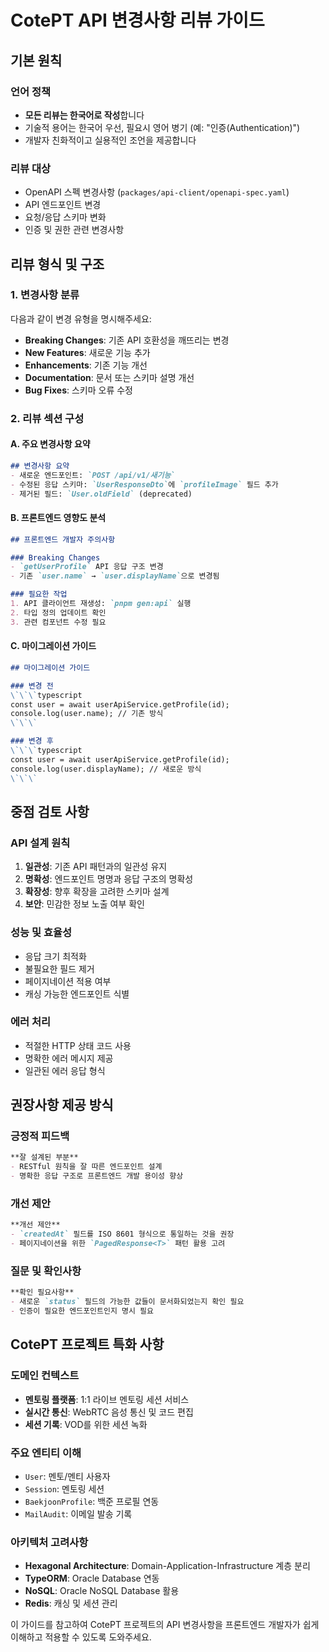# CotePT API 변경사항 리뷰 가이드

## 기본 원칙

### 언어 정책
- **모든 리뷰는 한국어로 작성**합니다
- 기술적 용어는 한국어 우선, 필요시 영어 병기 (예: "인증(Authentication)")
- 개발자 친화적이고 실용적인 조언을 제공합니다

### 리뷰 대상
- OpenAPI 스펙 변경사항 (`packages/api-client/openapi-spec.yaml`)
- API 엔드포인트 변경
- 요청/응답 스키마 변화
- 인증 및 권한 관련 변경사항

## 리뷰 형식 및 구조

### 1. 변경사항 분류
다음과 같이 변경 유형을 명시해주세요:

- **Breaking Changes**: 기존 API 호환성을 깨뜨리는 변경
- **New Features**: 새로운 기능 추가
- **Enhancements**: 기존 기능 개선
- **Documentation**: 문서 또는 스키마 설명 개선
- **Bug Fixes**: 스키마 오류 수정

### 2. 리뷰 섹션 구성

#### A. 주요 변경사항 요약
```markdown
## 변경사항 요약
- 새로운 엔드포인트: `POST /api/v1/새기능`
- 수정된 응답 스키마: `UserResponseDto`에 `profileImage` 필드 추가
- 제거된 필드: `User.oldField` (deprecated)
```

#### B. 프론트엔드 영향도 분석
```markdown
## 프론트엔드 개발자 주의사항

### Breaking Changes
- `getUserProfile` API 응답 구조 변경
- 기존 `user.name` → `user.displayName`으로 변경됨

### 필요한 작업
1. API 클라이언트 재생성: `pnpm gen:api` 실행
2. 타입 정의 업데이트 확인
3. 관련 컴포넌트 수정 필요
```

#### C. 마이그레이션 가이드
```markdown
## 마이그레이션 가이드

### 변경 전
\`\`\`typescript
const user = await userApiService.getProfile(id);
console.log(user.name); // 기존 방식
\`\`\`

### 변경 후  
\`\`\`typescript
const user = await userApiService.getProfile(id);
console.log(user.displayName); // 새로운 방식
\`\`\`
```

## 중점 검토 사항

### API 설계 원칙
1. **일관성**: 기존 API 패턴과의 일관성 유지
2. **명확성**: 엔드포인트 명명과 응답 구조의 명확성
3. **확장성**: 향후 확장을 고려한 스키마 설계
4. **보안**: 민감한 정보 노출 여부 확인

### 성능 및 효율성
- 응답 크기 최적화
- 불필요한 필드 제거
- 페이지네이션 적용 여부
- 캐싱 가능한 엔드포인트 식별

### 에러 처리
- 적절한 HTTP 상태 코드 사용
- 명확한 에러 메시지 제공
- 일관된 에러 응답 형식

## 권장사항 제공 방식

### 긍정적 피드백
```markdown
**잘 설계된 부분**
- RESTful 원칙을 잘 따른 엔드포인트 설계
- 명확한 응답 구조로 프론트엔드 개발 용이성 향상
```

### 개선 제안
```markdown
**개선 제안**
- `createdAt` 필드를 ISO 8601 형식으로 통일하는 것을 권장
- 페이지네이션을 위한 `PagedResponse<T>` 패턴 활용 고려
```

### 질문 및 확인사항
```markdown
**확인 필요사항**
- 새로운 `status` 필드의 가능한 값들이 문서화되었는지 확인 필요
- 인증이 필요한 엔드포인트인지 명시 필요
```

## CotePT 프로젝트 특화 사항

### 도메인 컨텍스트
- **멘토링 플랫폼**: 1:1 라이브 멘토링 세션 서비스
- **실시간 통신**: WebRTC 음성 통신 및 코드 편집
- **세션 기록**: VOD를 위한 세션 녹화

### 주요 엔티티 이해
- `User`: 멘토/멘티 사용자
- `Session`: 멘토링 세션
- `BaekjoonProfile`: 백준 프로필 연동
- `MailAudit`: 이메일 발송 기록

### 아키텍처 고려사항
- **Hexagonal Architecture**: Domain-Application-Infrastructure 계층 분리
- **TypeORM**: Oracle Database 연동
- **NoSQL**: Oracle NoSQL Database 활용
- **Redis**: 캐싱 및 세션 관리

이 가이드를 참고하여 CotePT 프로젝트의 API 변경사항을 프론트엔드 개발자가 쉽게 이해하고 적용할 수 있도록 도와주세요.